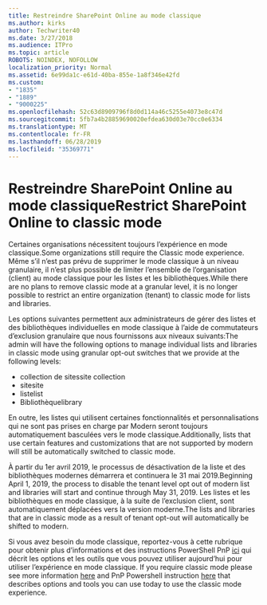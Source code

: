 ```yaml
---
title: Restreindre SharePoint Online au mode classique
ms.author: kirks
author: Techwriter40
ms.date: 3/27/2018
ms.audience: ITPro
ms.topic: article
ROBOTS: NOINDEX, NOFOLLOW
localization_priority: Normal
ms.assetid: 6e99da1c-e61d-40ba-855e-1a8f346e42fd
ms.custom:
- "1835"
- "1889"
- "9000225"
ms.openlocfilehash: 52c63d8909796f8d0d114a46c5255e4073e8c47d
ms.sourcegitcommit: 5fb7a4b28859690020efdea630d03e70cc0e6334
ms.translationtype: MT
ms.contentlocale: fr-FR
ms.lasthandoff: 06/28/2019
ms.locfileid: "35369771"
---
```

# <a name="restrict-sharepoint-online-to-classic-mode"></a><span data-ttu-id="91a40-102">Restreindre SharePoint Online au mode classique</span><span class="sxs-lookup"><span data-stu-id="91a40-102">Restrict SharePoint Online to classic mode</span></span>

<span data-ttu-id="91a40-103">Certaines organisations nécessitent toujours l’expérience en mode classique.</span><span class="sxs-lookup"><span data-stu-id="91a40-103">Some organizations still require the Classic mode experience.</span></span> <span data-ttu-id="91a40-104">Même s’il n’est pas prévu de supprimer le mode classique à un niveau granulaire, il n’est plus possible de limiter l’ensemble de l’organisation (client) au mode classique pour les listes et les bibliothèques.</span><span class="sxs-lookup"><span data-stu-id="91a40-104">While there are no plans to remove classic mode at a granular level, it is no longer possible to restrict an entire organization (tenant) to classic mode for lists and libraries.</span></span>

<span data-ttu-id="91a40-105">Les options suivantes permettent aux administrateurs de gérer des listes et des bibliothèques individuelles en mode classique à l’aide de commutateurs d’exclusion granulaire que nous fournissons aux niveaux suivants:</span><span class="sxs-lookup"><span data-stu-id="91a40-105">The admin will have the following options to manage individual lists and libraries in classic mode using granular opt-out switches that we provide at the following levels:</span></span>

- <span data-ttu-id="91a40-106">collection de sites</span><span class="sxs-lookup"><span data-stu-id="91a40-106">site collection</span></span>
- <span data-ttu-id="91a40-107">site</span><span class="sxs-lookup"><span data-stu-id="91a40-107">site</span></span>
- <span data-ttu-id="91a40-108">liste</span><span class="sxs-lookup"><span data-stu-id="91a40-108">list</span></span>
- <span data-ttu-id="91a40-109">Bibliothèque</span><span class="sxs-lookup"><span data-stu-id="91a40-109">library</span></span>

<span data-ttu-id="91a40-110">En outre, les listes qui utilisent certaines fonctionnalités et personnalisations qui ne sont pas prises en charge par Modern seront toujours automatiquement basculées vers le mode classique.</span><span class="sxs-lookup"><span data-stu-id="91a40-110">Additionally, lists that use certain features and customizations that are not supported by modern will still be automatically switched to classic mode.</span></span>

<span data-ttu-id="91a40-111">À partir du 1er avril 2019, le processus de désactivation de la liste et des bibliothèques modernes démarrera et continuera le 31 mai 2019.</span><span class="sxs-lookup"><span data-stu-id="91a40-111">Beginning April 1, 2019, the process to disable the tenant level opt out of modern list and libraries will start and continue through May 31, 2019.</span></span>  <span data-ttu-id="91a40-112">Les listes et les bibliothèques en mode classique, à la suite de l’exclusion client, sont automatiquement déplacées vers la version moderne.</span><span class="sxs-lookup"><span data-stu-id="91a40-112">The lists and libraries that are in classic mode as a result of tenant opt-out will automatically be shifted to modern.</span></span>

<span data-ttu-id="91a40-113">Si vous avez besoin du mode classique, reportez-vous à cette rubrique pour obtenir plus d’informations et des instructions PowerShell PnP [ici](https://docs.microsoft.com/sharepoint/dev/transform/modernize-userinterface-lists-and-libraries-optout) qui décrit les options et les outils que vous pouvez utiliser aujourd’hui pour utiliser l’expérience en mode classique. [](https://techcommunity.microsoft.com/t5/Microsoft-SharePoint-Blog/Delivering-SharePoint-modern-experiences/ba-p/315023)</span><span class="sxs-lookup"><span data-stu-id="91a40-113">If you require classic mode please see more information [here](https://techcommunity.microsoft.com/t5/Microsoft-SharePoint-Blog/Delivering-SharePoint-modern-experiences/ba-p/315023) and PnP Powershell instruction [here](https://docs.microsoft.com/sharepoint/dev/transform/modernize-userinterface-lists-and-libraries-optout) that describes options and tools you can use today to use the classic mode experience.</span></span>
